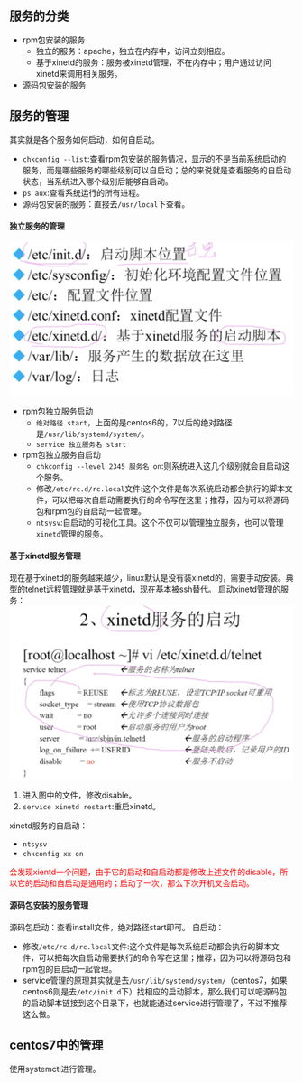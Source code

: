 ## 服务的分类
- rpm包安装的服务
  - 独立的服务：apache，独立在内存中，访问立刻相应。
  - 基于xinetd的服务：服务被xinetd管理，不在内存中；用户通过访问xinetd来调用相关服务。
- 源码包安装的服务

## 服务的管理
其实就是各个服务如何启动，如何自启动。
- `chkconfig --list`:查看rpm包安装的服务情况，显示的不是当前系统启动的服务，而是哪些服务的哪些级别可以自启动；总的来说就是查看服务的自启动状态，当系统进入哪个级别后能够自启动。
- `ps aux`:查看系统运行的所有进程。
- 源码包安装的服务：直接去`/usr/local`下查看。

#### 独立服务的管理
![](../截图/截屏2020-03-1921.01.19.png)
- rpm包独立服务启动
  - `绝对路径 start`，上面的是centos6的，7以后的绝对路径是`/usr/lib/systemd/system/`。
  - `service 独立服务名 start`
- rpm包独立服务自启动
  - `chkconfig --level 2345 服务名 on`:则系统进入这几个级别就会自启动这个服务。
  - 修改`/etc/rc.d/rc.local`文件:这个文件是每次系统启动都会执行的脚本文件，可以把每次自启动需要执行的命令写在这里；推荐，因为可以将源码包和rpm包的自启动一起管理。
  - `ntsysv`:自启动的可视化工具。这个不仅可以管理独立服务，也可以管理`xinetd`管理的服务。

#### 基于xinetd服务管理
现在基于xinetd的服务越来越少，linux默认是没有装xinetd的，需要手动安装。典型的telnet远程管理就是基于xinetd，现在基本被ssh替代。
启动xinetd管理的服务：
![](../截图/截屏2020-03-1921.39.39.png)

1. 进入图中的文件，修改disable。
2. `service xinetd restart`:重启xinetd。

xinetd服务的自启动：
- `ntsysv`
- `chkconfig xx on`

<font color=red>会发现xientd一个问题，由于它的启动和自启动都是修改上述文件的disable，所以它的启动和自启动是通用的；启动了一次，那么下次开机又会启动。</font>

#### 源码包安装的服务管理
源码包启动：查看install文件，绝对路径start即可。
自启动：
- 修改`/etc/rc.d/rc.local`文件:这个文件是每次系统启动都会执行的脚本文件，可以把每次自启动需要执行的命令写在这里；推荐，因为可以将源码包和rpm包的自启动一起管理。
- service管理的原理其实就是去`/usr/lib/systemd/system/`（centos7，如果centos6则是去`/etc/init.d`下）找相应的启动脚本，那么我们可以吧源码包的启动脚本链接到这个目录下，也就能通过service进行管理了，不过不推荐这么做。

## centos7中的管理
使用systemctl进行管理。